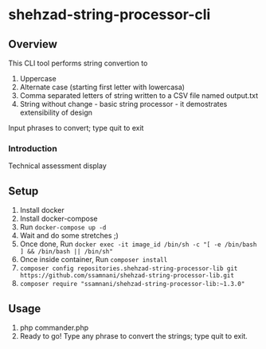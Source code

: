 # shehzad-string-processor-cli

## Overview
This CLI tool performs string convertion to 
1. Uppercase
2. Alternate case (starting first letter with lowercasa)
3. Comma separated letters of string written to a CSV file named output.txt
4. String without change - basic string processor - it demostrates extensibility of design

Input phrases to convert; type quit to exit

### Introduction

Technical assessment display

## Setup

1. Install docker
2. Install docker-compose
3. Run `docker-compose up -d`
4. Wait and do some stretches ;)
5. Once done, Run `docker exec -it image_id /bin/sh -c "[ -e /bin/bash ] && /bin/bash || /bin/sh"`
6. Once inside container, Run `composer install`
7. `composer config repositories.shehzad-string-processor-lib git https://github.com/ssamnani/shehzad-string-processor-lib.git`
8. `composer require "ssamnani/shehzad-string-processor-lib:~1.3.0"`

## Usage
1. php commander.php
2. Ready to go! Type any phrase to convert the strings; type quit to exit.
